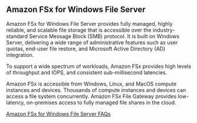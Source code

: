 ## Amazon FSx for Windows File Server

Amazon FSx for Windows File Server provides fully managed, highly reliable, and scalable file storage that is accessible over the industry-standard Service Message Block (SMB) protocol. It is built on Windows Server, delivering a wide range of administrative features such as user quotas, end-user file restore, and Microsoft Active Directory (AD) integration.

To support a wide spectrum of workloads, Amazon FSx provides high levels of throughput and IOPS, and consistent sub-millisecond latencies.

Amazon FSx is accessible from Windows, Linux, and MacOS compute instances and devices. Thousands of compute instances and devices can access a file system concurrently. Amazon FSx File Gateway provides low-latency, on-premises access to fully managed file shares in the cloud.

[Amazon FSx for Windows File Server FAQs](https://aws.amazon.com/cn/fsx/windows/faqs/?nc=sn&loc=8)
